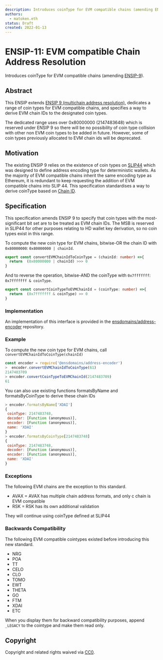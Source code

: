 ```yaml
---
description: Introduces coinType for EVM compatible chains (amending ENSIP9).
authors:
  - matoken.eth
status: Draft
created: 2022-01-13
---
```


# ENSIP-11: EVM compatible Chain Address Resolution

Introduces coinType for EVM compatible chains (amending [ENSIP-9](https://docs.ens.domains/ensip/9)).

## Abstract

This ENSIP extends [ENSIP 9 (multichain address resolution)](./9), dedicates a range of coin types for EVM compatible chains, and specifies a way to derive EVM chain IDs to the designated coin types.

The dedicated range uses over 0x80000000 (2147483648) which is reserved under ENSIP 9 so there will be no possibility of coin type collision with other non EVM coin types to be added in future. However, some of coin types previously allocated to EVM chain ids will be deprecated.

## Motivation

The existing ENSIP 9 relies on the existence of coin types on [SLIP44](https://github.com/satoshilabs/slips/blob/master/slip-0044.md) which was designed to define address encoding type for deterministic wallets. As the majority of EVM compatible chains inherit the same encoding type as Ethereum, it is redundant to keep requesting the addition of EVM compatible chains into SLIP 44. This specification standardises a way to derive coinType based on [Chain ID](https://chainlist.org).

## Specification

This specification amends ENSIP 9 to specify that coin types with the most-significant bit set are to be treated as EVM chain IDs. The MSB is reserved in SLIP44 for other purposes relating to HD wallet key derivation, so no coin types exist in this range.

To compute the new coin type for EVM chains, bitwise-OR the chain ID with `0x80000000`: `0x80000000 | chainId`.

```typescript
export const convertEVMChainIdToCoinType = (chainId: number) =>{
  return  (0x80000000 | chainId) >>> 0
}
```

And to reverse the operation, bitwise-AND the coinType with `0x7fffffff`: `0x7fffffff & coinType`.

```typescript
export const convertCoinTypeToEVMChainId = (coinType: number) =>{
  return  (0x7fffffff & coinType) >> 0
}
```

### Implementation

An implementation of this interface is provided in the [ensdomains/address-encoder](https://github.com/ensdomains/address-encoder/) repository.

### Example

To compute the new coin type for EVM chains, call `convertEVMChainIdToCoinType(chainId)`

```javascript
const encoder = require('@ensdomains/address-encoder')
>  encoder.convertEVMChainIdToCoinType(61)
2147483709
> encoder.convertCoinTypeToEVMChainId(2147483709)
61
```

You can also use existing functions formatsByName and formatsByCoinType to derive these chain IDs

```javascript
> encoder.formatsByName['XDAI']
{
 coinType: 2147483748,
 decoder: [Function (anonymous)],
 encoder: [Function (anonymous)],
 name: 'XDAI'
}
> encoder.formatsByCoinType[2147483748]
{
 coinType: 2147483748,
 decoder: [Function (anonymous)],
 encoder: [Function (anonymous)],
 name: 'XDAI'
}
```

### Exceptions

The following EVM chains are the exception to this standard.

* AVAX = AVAX has multiple chain address formats, and only c chain is EVM compatible
* RSK = RSK has its own additional validation

They will continue using coinType defined at SLIP44

### Backwards Compatibility

The following EVM compatible cointypes existed before introducing this new standard.

* NRG
* POA
* TT
* CELO
* CLO
* TOMO
* EWT
* THETA
* GO
* FTM
* XDAI
* ETC

When you display them for backward compatibility purposes, append `_LEGACY` to the cointype and make them read only.

## Copyright

Copyright and related rights waived via [CC0](https://creativecommons.org/publicdomain/zero/1.0/).
